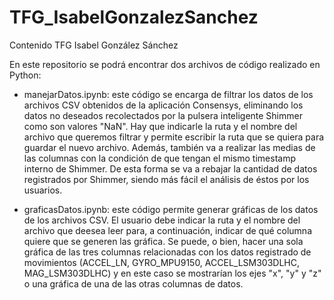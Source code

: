 # TFG_IsabelGonzalezSanchez
Contenido TFG Isabel González Sánchez

En este repositorio se podrá encontrar dos archivos de código realizado en Python:

- manejarDatos.ipynb: este código se encarga de filtrar los datos de los archivos CSV obtenidos de la aplicación Consensys, eliminando los datos no deseados recolectados por la pulsera inteligente Shimmer como son valores "NaN". Hay que indicarle la ruta y el nombre del archivo que queremos filtrar y permite escribir la ruta que se quiera para guardar el nuevo archivo.
Además, también va a realizar las medias de las columnas con la condición de que tengan el mismo timestamp interno de Shimmer. De esta forma se va a rebajar la cantidad de datos registrados por Shimmer, siendo más fácil el análisis de éstos por los usuarios.

- graficasDatos.ipynb: este código permite generar gráficas de los datos de los archivos CSV. El usuario debe indicar la ruta y el nombre del archivo que deesea leer para, a continuación, indicar de qué columna quiere que se generen las gráfica.
Se puede, o bien, hacer una sola gráfica de las tres columnas relacionadas con los datos registrado de movimientos (ACCEL_LN, GYRO_MPU9150, ACCEL_LSM303DLHC, MAG_LSM303DLHC) y en este caso se mostrarían los ejes "x", "y" y "z" o una gráfica de una de las otras columnas de datos.



